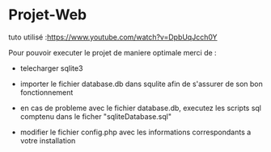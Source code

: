 # Projet-Web

tuto utilisé :https://www.youtube.com/watch?v=DpbUqJcch0Y

Pour pouvoir executer le projet de maniere optimale merci de :
- telecharger sqlite3
- importer le fichier database.db dans squlite afin de s'assurer de son bon fonctionnement
- en cas de probleme avec le fichier database.db, executez les scripts sql comptenu dans le ficher "sqliteDatabase.sql"

- modifier le fichier config.php avec les informations correspondants a votre installation